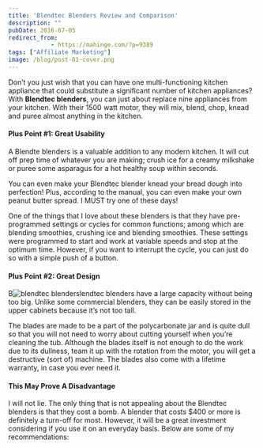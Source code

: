 ```yaml
---
title: 'Blendtec Blenders Review and Comparison'
description: ""
pubDate: 2016-07-05
redirect_from:
            - https://mahinge.com/?p=9389
tags: ["Affiliate Marketing"]
image: /blog/post-01-cover.png
---
```

Don’t you just wish that you can have one multi-functioning kitchen appliance that could substitute a significant number of kitchen appliances? With **Blendtec blenders**, you can just about replace nine appliances from your kitchen. With their 1500 watt motor, they will mix, blend, chop, knead and puree almost anything in the kitchen.

#### Plus Point #1: Great Usability

A Blendte blenders is a valuable addition to any modern kitchen. It will cut off prep time of whatever you are making; crush ice for a creamy milkshake or puree some asparagus for a hot healthy soup within seconds.

You can even make your Blendtec blender knead your bread dough into perfection! Plus, according to the manual, you can even make your own peanut butter spread. I MUST try one of these days!

One of the things that I love about these blenders is that they have pre-programmed settings or cycles for common functions; among which are blending smoothies, crushing ice and blending smoothies. These settings were programmed to start and work at variable speeds and stop at the optimum time. However, if you want to interrupt the cycle, you can just do so with a simple push of a button.

#### Plus Point #2: Great Design

B![blendtec blenders](https://mahinge.com/wp-content/uploads/2016/07/blendtec-blenders-238x300.jpg)lendtec blenders have a large capacity without being too big. Unlike some commercial blenders, they can be easily stored in the upper cabinets because it’s not too tall.

The blades are made to be a part of the polycarbonate jar and is quite dull so that you will not need to worry about cutting yourself when you’re cleaning the tub. Although the blades itself is not enough to do the work due to its dullness, team it up with the rotation from the motor, you will get a destructive (sort of) machine. The blades also come with a lifetime warranty, in case you ever need it.

#### This May Prove A Disadvantage

I will not lie. The only thing that is not appealing about the Blendtec blenders is that they cost a bomb. A blender that costs \$400 or more is definitely a turn-off for most. However, it will be a great investment considering if you use it on an everyday basis. Below are some of my recommendations:
